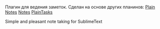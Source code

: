 Плагин для ведения заметок. Сделан на основе других планинов: 
[Plain​Notes](https://packagecontrol.io/packages/PlainNotes)
[Notes](https://packagecontrol.io/packages/Notes)
[Plain​Tasks](https://packagecontrol.io/packages/PlainTasks)

Simple and pleasant note taking for SublimeText